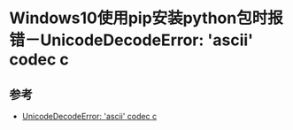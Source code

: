 # Windows10使用pip安装python包时报错－UnicodeDecodeError: 'ascii' codec c


## 参考
- [UnicodeDecodeError: 'ascii' codec c](http://www.cnblogs.com/songzhenhua/p/9312723.html)
